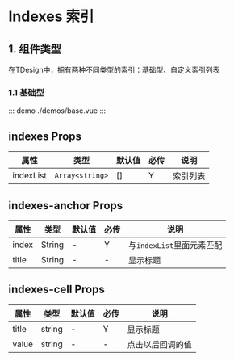# Indexes 索引

## 1. 组件类型
在TDesign中，拥有两种不同类型的索引：基础型、自定义索引列表

### 1.1 基础型

::: demo ./demos/base.vue
:::

## indexes Props

| 属性      | 类型            | 默认值 | 必传 | 说明     |
| --------- | --------------- | ------ | ---- | -------- |
| indexList | `Array<string>` | []     | Y    | 索引列表 |

## indexes-anchor Props

| 属性  | 类型   | 默认值 | 必传 | 说明                      |
| ----- | ------ | ------ | ---- | ------------------------- |
| index | String | -      | Y    | 与`indexList`里面元素匹配 |
| title | String | -      | -    | 显示标题                  |

## indexes-cell Props

| 属性  | 类型   | 默认值 | 必传 | 说明             |
| ----- | ------ | ------ | ---- | ---------------- |
| title | string | -      | Y    | 显示标题         |
| value | string | -      | -    | 点击以后回调的值 |
